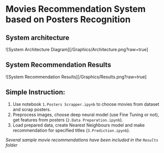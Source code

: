 # Movies Recommendation System based on Posters Recognition

## System architecture

![System Architecture Diagram][/Graphics/Architecture.png?raw=true]

## System Recommendation Results

![System Recommendation Results][/Graphics/Results.png?raw=true]

## Simple Instruction:

1. Use notebook `1.Posters Scrapper.ipynb` to choose movies from dataset and scrap posters.
2. Preprocess images, choose deep neural model (use Fine Tuning or not), get features from posters (`2.Data Preparation.ipynb`).
3. Load prepared data, create Nearest Neighbours model and make recommendation for specified titles (`3.Prediction.ipynb`).

*Several sample movie recommendations have been included in the `Results` folder*
